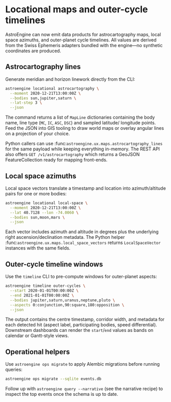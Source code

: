 # Locational maps and outer-cycle timelines

AstroEngine can now emit data products for astrocartography maps, local
space azimuths, and outer-planet cycle timelines. All values are derived
from the Swiss Ephemeris adapters bundled with the engine—no synthetic
coordinates are produced.

## Astrocartography lines

Generate meridian and horizon linework directly from the CLI:

```bash
astroengine locational astrocartography \
  --moment 2020-12-21T13:00:00Z \
  --bodies sun,jupiter,saturn \
  --lat-step 3 \
  --json
```

The command returns a list of ``MapLine`` dictionaries containing the body
name, line type (``MC``, ``IC``, ``ASC``, ``DSC``) and sampled latitude/
longitude points. Feed the JSON into GIS tooling to draw world maps or
overlay angular lines on a projection of your choice.

Python callers can use :func:`astroengine.ux.maps.astrocartography_lines`
for the same payload while keeping everything in-memory. The REST API also
offers ``GET /v1/astrocartography`` which returns a GeoJSON FeatureCollection
ready for mapping front-ends.

## Local space azimuths

Local space vectors translate a timestamp and location into azimuth/altitude
pairs for one or more bodies:

```bash
astroengine locational local-space \
  --moment 2020-12-21T13:00:00Z \
  --lat 40.7128 --lon -74.0060 \
  --bodies sun,moon,mars \
  --json
```

Each vector includes azimuth and altitude in degrees plus the underlying
right ascension/declination metadata. The Python helper
:func:`astroengine.ux.maps.local_space_vectors` returns ``LocalSpaceVector``
instances with the same fields.

## Outer-cycle timeline windows

Use the ``timeline`` CLI to pre-compute windows for outer-planet aspects:

```bash
astroengine timeline outer-cycles \
  --start 2020-01-01T00:00:00Z \
  --end 2021-01-01T00:00:00Z \
  --bodies jupiter,saturn,uranus,neptune,pluto \
  --aspects 0:conjunction,90:square,180:opposition \
  --json
```

The output contains the centre timestamp, corridor width, and metadata for
each detected hit (aspect label, participating bodies, speed differential).
Downstream dashboards can render the ``start``/``end`` values as bands on
calendar or Gantt-style views.

## Operational helpers

Use ``astroengine ops migrate`` to apply Alembic migrations before running
queries:

```bash
astroengine ops migrate --sqlite events.db
```

Follow up with ``astroengine query --narrative`` (see the narrative recipe)
to inspect the top events once the schema is up to date.
